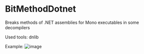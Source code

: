 # BitMethodDotnet
Breaks methods of .NET assemblies for Mono executables in some decompilers

Used tools:
dnlib

Example:
![image](https://user-images.githubusercontent.com/65300126/188002179-c07ea85b-f5e4-4c02-907d-5fd1a6e71371.png)
